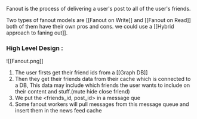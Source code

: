 Fanout is the process of delivering a user's post to all of the user's friends.

Two types of fanout models are [[Fanout on Write]] and [[Fanout on Read]] both of them have their own pros and cons. we could use a [[Hybrid approach to faning out]].

### High Level Design :
![[Fanout.png]]

1. The user firsts get their friend ids from a [[Graph DB]]
2. Then they get their friends data from their cache which is connected to a DB, This data may include which friends the user wants to include on their content and stuff.(mute hide close friend)
3. We put the <friends_id, post_id> in a message que
4. Some fanout workers will pull messages from this message queue and insert them in the news feed cache